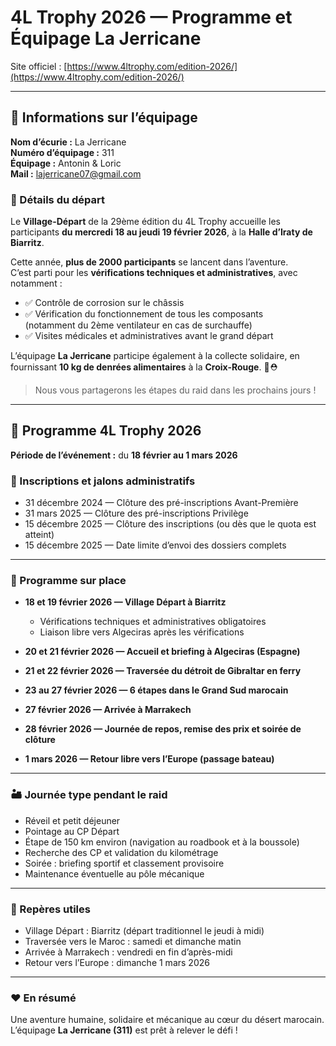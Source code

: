 # 4L Trophy 2026 — Programme et Équipage La Jerricane

Site officiel : [https://www.4ltrophy.com/edition-2026/](https://www.4ltrophy.com/edition-2026/)

---

## 🏁 Informations sur l’équipage

**Nom d’écurie :** La Jerricane  
**Numéro d’équipage :** 311  
**Équipage :** Antonin & Loric  
**Mail :** lajerricane07@gmail.com

### 🔧 Détails du départ

Le **Village-Départ** de la 29ème édition du 4L Trophy accueille les participants **du mercredi 18 au jeudi 19 février 2026**, à la **Halle d’Iraty de Biarritz**.

Cette année, **plus de 2000 participants** se lancent dans l’aventure.  
C’est parti pour les **vérifications techniques et administratives**, avec notamment :

- ✅ Contrôle de corrosion sur le châssis
- ✅ Vérification du fonctionnement de tous les composants  
  (notamment du 2ème ventilateur en cas de surchauffe)
- ✅ Visites médicales et administratives avant le grand départ

L’équipage **La Jerricane** participe également à la collecte solidaire, en fournissant **10 kg de denrées alimentaires** à la **Croix-Rouge**. 🍝⛑️

> Nous vous partagerons les étapes du raid dans les prochains jours !

---

## 📅 Programme 4L Trophy 2026

**Période de l’événement :** du **18 février au 1 mars 2026**

### 📝 Inscriptions et jalons administratifs

- 31 décembre 2024 — Clôture des pré-inscriptions Avant-Première
- 31 mars 2025 — Clôture des pré-inscriptions Privilège
- 15 décembre 2025 — Clôture des inscriptions (ou dès que le quota est atteint)
- 15 décembre 2025 — Date limite d’envoi des dossiers complets

---

### 🚗 Programme sur place

- **18 et 19 février 2026 — Village Départ à Biarritz**

  - Vérifications techniques et administratives obligatoires
  - Liaison libre vers Algeciras après les vérifications

- **20 et 21 février 2026 — Accueil et briefing à Algeciras (Espagne)**

- **21 et 22 février 2026 — Traversée du détroit de Gibraltar en ferry**

- **23 au 27 février 2026 — 6 étapes dans le Grand Sud marocain**

- **27 février 2026 — Arrivée à Marrakech**

- **28 février 2026 — Journée de repos, remise des prix et soirée de clôture**

- **1 mars 2026 — Retour libre vers l’Europe (passage bateau)**

---

### 🏜️ Journée type pendant le raid

- Réveil et petit déjeuner
- Pointage au CP Départ
- Étape de 150 km environ (navigation au roadbook et à la boussole)
- Recherche des CP et validation du kilométrage
- Soirée : briefing sportif et classement provisoire
- Maintenance éventuelle au pôle mécanique

---

### 📍 Repères utiles

- Village Départ : Biarritz (départ traditionnel le jeudi à midi)
- Traversée vers le Maroc : samedi et dimanche matin
- Arrivée à Marrakech : vendredi en fin d’après-midi
- Retour vers l’Europe : dimanche 1 mars 2026

---

### ❤️ En résumé

Une aventure humaine, solidaire et mécanique au cœur du désert marocain.  
L’équipage **La Jerricane (311)** est prêt à relever le défi !
